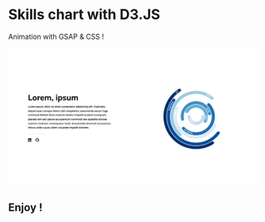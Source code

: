 # Skills chart with D3.JS

Animation with GSAP & CSS !

![alt text](https://github.com/romainviollet/chart-d3/blob/main/assets/images/printScreen.png?raw=true)

## Enjoy !
